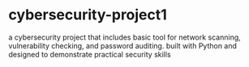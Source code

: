 # cybersecurity-project1
a cybersecurity project that includes basic tool for network scanning, vulnerability checking, and password auditing. built with Python and designed to demonstrate practical security skills
